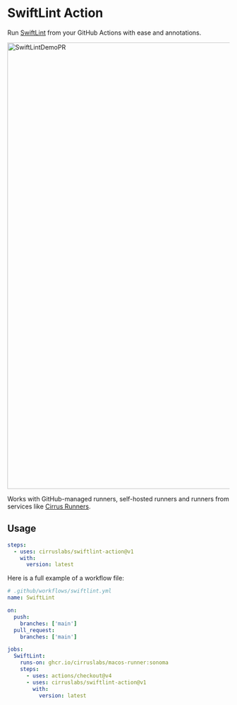 # SwiftLint Action

Run [SwiftLint](https://github.com/realm/SwiftLint) from your GitHub Actions
with ease and annotations.

<img width="1010" alt="SwiftLintDemoPR" src="https://github.com/cirruslabs/swiftlint-action/assets/989066/70f99351-4889-4a72-bbbf-e6cc9ab9b25f">

Works with GitHub-managed runners, self-hosted runners and runners from services
like [Cirrus Runners](https://cirrus-runners.app/).

## Usage

```yaml
steps:
  - uses: cirruslabs/swiftlint-action@v1
    with:
      version: latest
```

Here is a full example of a workflow file:

```yaml
# .github/workflows/swiftlint.yml
name: SwiftLint

on:
  push:
    branches: ['main']
  pull_request:
    branches: ['main']

jobs:
  SwiftLint:
    runs-on: ghcr.io/cirruslabs/macos-runner:sonoma
    steps:
      - uses: actions/checkout@v4
      - uses: cirruslabs/swiftlint-action@v1
        with:
          version: latest
```

